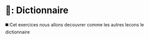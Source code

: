 # 📖: Dictionnaire 

◼️:Cet exercices nous allons decouvrer comme les autres lecons le dictionnaire 

